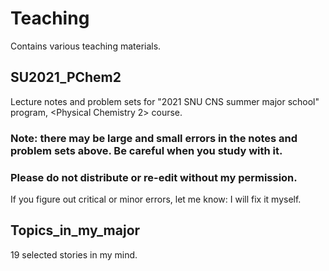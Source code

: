 # Teaching
Contains various teaching materials.

## SU2021_PChem2
Lecture notes and problem sets for "2021 SNU CNS summer major school" program, <Physical Chemistry 2> course.
### Note: there may be large and small errors in the notes and problem sets above. Be careful when you study with it.
### Please do not distribute or re-edit without my permission.
If you figure out critical or minor errors, let me know: I will fix it myself.

## Topics_in_my_major
19 selected stories in my mind.
